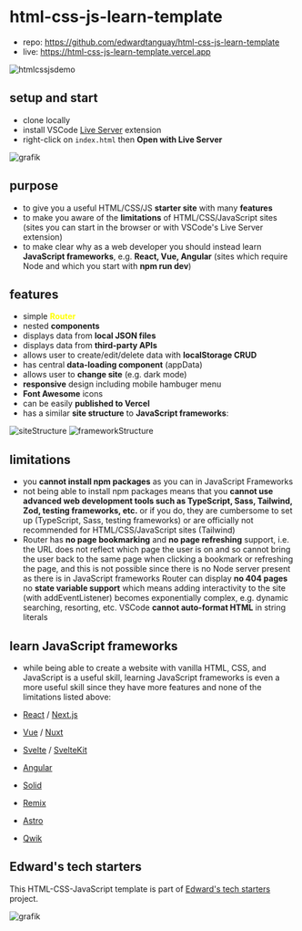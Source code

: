 # html-css-js-learn-template

-   repo: https://github.com/edwardtanguay/html-css-js-learn-template
-   live: https://html-css-js-learn-template.vercel.app

![htmlcssjsdemo](https://github.com/edwardtanguay/html-css-js-learn-template/assets/446574/93bd1564-a828-4d07-846f-e41dc82cca9f)

## setup and start

-   clone locally
-   install VSCode [Live Server](https://marketplace.visualstudio.com/items?itemName=ritwickdey.LiveServer) extension
-   right-click on `index.html` then **Open with Live Server**

![grafik](https://github.com/edwardtanguay/html-css-js-template/assets/446574/f54205f9-1ad7-4d5f-9ba9-333a8921b05d)

## purpose

-   to give you a useful HTML/CSS/JS **starter site** with many **features**
-   to make you aware of the **limitations** of HTML/CSS/JavaScript sites (sites you can start in the browser or with VSCode's Live Server extension)
-   to make clear why as a web developer you should instead learn **JavaScript frameworks**, e.g. **React, Vue, Angular** (sites which require Node and which you start with **npm run dev**)

## features

-   simple <span style="color: yellow">**Router**</span>
-   nested **components**
-   displays data from **local JSON files**
-   displays data from **third-party APIs**
-   allows user to create/edit/delete data with **localStorage CRUD**
-   has central **data-loading component** (appData)
-   allows user to **change site** (e.g. dark mode)
-   **responsive** design including mobile hambuger menu
-   **Font Awesome** icons
-   can be easily **published to Vercel**
-   has a similar **site structure** to **JavaScript frameworks**:

![siteStructure](https://github.com/edwardtanguay/html-css-js-learn-template/assets/446574/98431769-6bb2-40ee-939f-00b0a17d5608)
![frameworkStructure](https://github.com/edwardtanguay/html-css-js-learn-template/assets/446574/524fdd89-a85f-4f7e-ad3f-7c43877e79ff)

## limitations

-   you **cannot install npm packages** as you can in JavaScript Frameworks
-   not being able to install npm packages means that you **cannot use advanced web development tools such as TypeScript, Sass, Tailwind, Zod, testing frameworks, etc.** or if you do, they are cumbersome to set up (TypeScript, Sass, testing frameworks) or are officially not recommended for HTML/CSS/JavaScript sites (Tailwind)
-   Router has **no page bookmarking** and **no page refreshing** support, i.e. the URL does not reflect which page the user is on and so cannot bring the user back to the same page when clicking a bookmark or refreshing the page, and this is not possible since there is no Node server present as there is in JavaScript frameworks
    Router can display **no 404 pages**
    no **state variable support** which means adding interactivity to the site (with addEventListener) becomes exponentially complex, e.g. dynamic searching, resorting, etc.
    VSCode **cannot auto-format HTML** in string literals

## learn JavaScript frameworks

- while being able to create a website with vanilla HTML, CSS, and JavaScript is a useful skill, learning JavaScript frameworks is even a more useful skill since they have more features and none of the limitations listed above:

-   [React](https://react.dev) / [Next.js](https://nextjs.org)
-   [Vue](https://vuejs.org) / [Nuxt](https://nuxt.com)
-   [Svelte](https://svelte.dev) / [SvelteKit](https://kit.svelte.dev)
-   [Angular](https://angular.io)
-   [Solid](https://www.solidjs.com)
-   [Remix](https://remix.run)
-   [Astro](https://astro.build)
-   [Qwik](https://qwik.builder.io)

## Edward's tech starters

This HTML-CSS-JavaScript template is part of [Edward's tech starters](https://tanguay-eu.vercel.app/starters) project.

![grafik](https://github.com/edwardtanguay/html-css-js-learn-template/assets/446574/400e2670-afb0-4529-8d54-02497cb32666)
